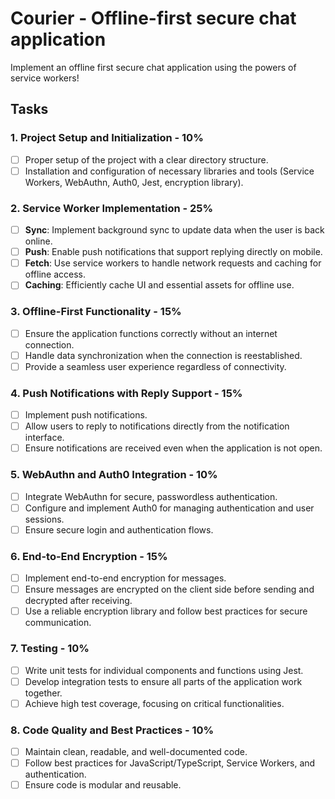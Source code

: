 # Courier - Offline-first secure chat application

Implement an offline first secure chat application using the powers of service workers!

## Tasks
### 1. Project Setup and Initialization - 10%
- [ ] Proper setup of the project with a clear directory structure.
- [ ] Installation and configuration of necessary libraries and tools (Service Workers, WebAuthn, Auth0, Jest, encryption library).

### 2. Service Worker Implementation - 25%
- [ ] **Sync**: Implement background sync to update data when the user is back online.
- [ ] **Push**: Enable push notifications that support replying directly on mobile.
- [ ] **Fetch**: Use service workers to handle network requests and caching for offline access.
- [ ] **Caching**: Efficiently cache UI and essential assets for offline use.

### 3. Offline-First Functionality - 15%
- [ ] Ensure the application functions correctly without an internet connection.
- [ ] Handle data synchronization when the connection is reestablished.
- [ ] Provide a seamless user experience regardless of connectivity.

### 4. Push Notifications with Reply Support - 15%
- [ ] Implement push notifications.
- [ ] Allow users to reply to notifications directly from the notification interface.
- [ ] Ensure notifications are received even when the application is not open.

### 5. WebAuthn and Auth0 Integration - 10%
- [ ] Integrate WebAuthn for secure, passwordless authentication.
- [ ] Configure and implement Auth0 for managing authentication and user sessions.
- [ ] Ensure secure login and authentication flows.

### 6. End-to-End Encryption - 15%
- [ ] Implement end-to-end encryption for messages.
- [ ] Ensure messages are encrypted on the client side before sending and decrypted after receiving.
- [ ] Use a reliable encryption library and follow best practices for secure communication.

### 7. Testing - 10%
- [ ] Write unit tests for individual components and functions using Jest.
- [ ] Develop integration tests to ensure all parts of the application work together.
- [ ] Achieve high test coverage, focusing on critical functionalities.

### 8. Code Quality and Best Practices - 10%
- [ ] Maintain clean, readable, and well-documented code.
- [ ] Follow best practices for JavaScript/TypeScript, Service Workers, and authentication.
- [ ] Ensure code is modular and reusable.